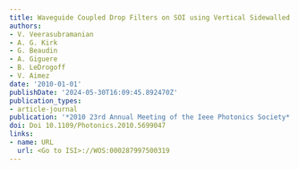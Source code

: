 ```yaml
---
title: Waveguide Coupled Drop Filters on SOI using Vertical Sidewalled Grating Resonators
authors:
- V. Veerasubramanian
- A. G. Kirk
- G. Beaudin
- A. Giguere
- B. LeDrogoff
- V. Aimez
date: '2010-01-01'
publishDate: '2024-05-30T16:09:45.892470Z'
publication_types:
- article-journal
publication: '*2010 23rd Annual Meeting of the Ieee Photonics Society*'
doi: Doi 10.1109/Photonics.2010.5699047
links:
- name: URL
  url: <Go to ISI>://WOS:000287997500319
---
```

